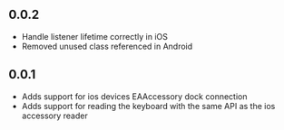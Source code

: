 ## 0.0.2

- Handle listener lifetime correctly in iOS
- Removed unused class referenced in Android

## 0.0.1

- Adds support for ios devices EAAccessory dock connection
- Adds support for reading the keyboard with the same API as the ios accessory reader
